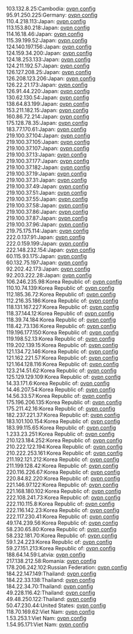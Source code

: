 103.132.8.25:Cambodia: [ovpn config](vpn/103_132_8_25.ovpn)  
95.91.250.225:Germany: [ovpn config](vpn/95_91_250_225.ovpn)  
110.4.218.113:Japan: [ovpn config](vpn/110_4_218_113.ovpn)  
113.153.80.218:Japan: [ovpn config](vpn/113_153_80_218.ovpn)  
114.16.18.46:Japan: [ovpn config](vpn/114_16_18_46.ovpn)  
115.39.199.52:Japan: [ovpn config](vpn/115_39_199_52.ovpn)  
124.140.197.156:Japan: [ovpn config](vpn/124_140_197_156.ovpn)  
124.159.34.200:Japan: [ovpn config](vpn/124_159_34_200.ovpn)  
124.18.253.133:Japan: [ovpn config](vpn/124_18_253_133.ovpn)  
124.211.192.57:Japan: [ovpn config](vpn/124_211_192_57.ovpn)  
126.127.208.25:Japan: [ovpn config](vpn/126_127_208_25.ovpn)  
126.208.123.206:Japan: [ovpn config](vpn/126_208_123_206.ovpn)  
126.22.21.173:Japan: [ovpn config](vpn/126_22_21_173.ovpn)  
126.91.44.220:Japan: [ovpn config](vpn/126_91_44_220.ovpn)  
130.62.130.54:Japan: [ovpn config](vpn/130_62_130_54.ovpn)  
138.64.83.199:Japan: [ovpn config](vpn/138_64_83_199.ovpn)  
153.211.182.15:Japan: [ovpn config](vpn/153_211_182_15.ovpn)  
160.86.72.214:Japan: [ovpn config](vpn/160_86_72_214.ovpn)  
175.128.78.35:Japan: [ovpn config](vpn/175_128_78_35.ovpn)  
183.77.170.61:Japan: [ovpn config](vpn/183_77_170_61.ovpn)  
219.100.37.104:Japan: [ovpn config](vpn/219_100_37_104.ovpn)  
219.100.37.105:Japan: [ovpn config](vpn/219_100_37_105.ovpn)  
219.100.37.107:Japan: [ovpn config](vpn/219_100_37_107.ovpn)  
219.100.37.13:Japan: [ovpn config](vpn/219_100_37_13.ovpn)  
219.100.37.177:Japan: [ovpn config](vpn/219_100_37_177.ovpn)  
219.100.37.182:Japan: [ovpn config](vpn/219_100_37_182.ovpn)  
219.100.37.19:Japan: [ovpn config](vpn/219_100_37_19.ovpn)  
219.100.37.31:Japan: [ovpn config](vpn/219_100_37_31.ovpn)  
219.100.37.49:Japan: [ovpn config](vpn/219_100_37_49.ovpn)  
219.100.37.51:Japan: [ovpn config](vpn/219_100_37_51.ovpn)  
219.100.37.55:Japan: [ovpn config](vpn/219_100_37_55.ovpn)  
219.100.37.58:Japan: [ovpn config](vpn/219_100_37_58.ovpn)  
219.100.37.86:Japan: [ovpn config](vpn/219_100_37_86.ovpn)  
219.100.37.87:Japan: [ovpn config](vpn/219_100_37_87.ovpn)  
219.100.37.96:Japan: [ovpn config](vpn/219_100_37_96.ovpn)  
219.75.175.114:Japan: [ovpn config](vpn/219_75_175_114.ovpn)  
222.0.137.91:Japan: [ovpn config](vpn/222_0_137_91.ovpn)  
222.0.159.199:Japan: [ovpn config](vpn/222_0_159_199.ovpn)  
222.148.232.154:Japan: [ovpn config](vpn/222_148_232_154.ovpn)  
60.115.93.175:Japan: [ovpn config](vpn/60_115_93_175.ovpn)  
60.132.75.197:Japan: [ovpn config](vpn/60_132_75_197.ovpn)  
92.202.42.173:Japan: [ovpn config](vpn/92_202_42_173.ovpn)  
92.203.222.28:Japan: [ovpn config](vpn/92_203_222_28.ovpn)  
106.246.235.98:Korea Republic of: [ovpn config](vpn/106_246_235_98.ovpn)  
110.10.74.139:Korea Republic of: [ovpn config](vpn/110_10_74_139.ovpn)  
112.185.36.72:Korea Republic of: [ovpn config](vpn/112_185_36_72.ovpn)  
112.216.35.186:Korea Republic of: [ovpn config](vpn/112_216_35_186.ovpn)  
118.131.167.227:Korea Republic of: [ovpn config](vpn/118_131_167_227.ovpn)  
118.37.144.12:Korea Republic of: [ovpn config](vpn/118_37_144_12.ovpn)  
118.39.74.184:Korea Republic of: [ovpn config](vpn/118_39_74_184.ovpn)  
118.42.73.136:Korea Republic of: [ovpn config](vpn/118_42_73_136.ovpn)  
119.196.177.150:Korea Republic of: [ovpn config](vpn/119_196_177_150.ovpn)  
119.198.52.13:Korea Republic of: [ovpn config](vpn/119_198_52_13.ovpn)  
119.202.139.15:Korea Republic of: [ovpn config](vpn/119_202_139_15.ovpn)  
121.134.72.146:Korea Republic of: [ovpn config](vpn/121_134_72_146.ovpn)  
121.162.221.57:Korea Republic of: [ovpn config](vpn/121_162_221_57.ovpn)  
121.164.128.116:Korea Republic of: [ovpn config](vpn/121_164_128_116.ovpn)  
123.214.51.62:Korea Republic of: [ovpn config](vpn/123_214_51_62.ovpn)  
125.129.129.109:Korea Republic of: [ovpn config](vpn/125_129_129_109.ovpn)  
14.33.171.6:Korea Republic of: [ovpn config](vpn/14_33_171_6.ovpn)  
14.46.207.54:Korea Republic of: [ovpn config](vpn/14_46_207_54.ovpn)  
14.56.33.57:Korea Republic of: [ovpn config](vpn/14_56_33_57.ovpn)  
175.196.206.135:Korea Republic of: [ovpn config](vpn/175_196_206_135.ovpn)  
175.211.42.16:Korea Republic of: [ovpn config](vpn/175_211_42_16.ovpn)  
182.237.221.37:Korea Republic of: [ovpn config](vpn/182_237_221_37.ovpn)  
183.101.100.154:Korea Republic of: [ovpn config](vpn/183_101_100_154.ovpn)  
183.99.115.65:Korea Republic of: [ovpn config](vpn/183_99_115_65.ovpn)  
1.233.23.251:Korea Republic of: [ovpn config](vpn/1_233_23_251.ovpn)  
210.123.184.252:Korea Republic of: [ovpn config](vpn/210_123_184_252.ovpn)  
210.222.122.194:Korea Republic of: [ovpn config](vpn/210_222_122_194.ovpn)  
210.222.253.161:Korea Republic of: [ovpn config](vpn/210_222_253_161.ovpn)  
211.192.121.212:Korea Republic of: [ovpn config](vpn/211_192_121_212.ovpn)  
211.199.128.42:Korea Republic of: [ovpn config](vpn/211_199_128_42.ovpn)  
220.116.226.67:Korea Republic of: [ovpn config](vpn/220_116_226_67.ovpn)  
220.84.82.220:Korea Republic of: [ovpn config](vpn/220_84_82_220.ovpn)  
221.146.97.122:Korea Republic of: [ovpn config](vpn/221_146_97_122.ovpn)  
221.168.180.102:Korea Republic of: [ovpn config](vpn/221_168_180_102.ovpn)  
222.108.241.73:Korea Republic of: [ovpn config](vpn/222_108_241_73.ovpn)  
222.110.115.8:Korea Republic of: [ovpn config](vpn/222_110_115_8.ovpn)  
222.116.142.23:Korea Republic of: [ovpn config](vpn/222_116_142_23.ovpn)  
222.117.230.41:Korea Republic of: [ovpn config](vpn/222_117_230_41.ovpn)  
49.174.239.56:Korea Republic of: [ovpn config](vpn/49_174_239_56.ovpn)  
58.230.65.80:Korea Republic of: [ovpn config](vpn/58_230_65_80.ovpn)  
58.232.181.70:Korea Republic of: [ovpn config](vpn/58_232_181_70.ovpn)  
59.1.24.223:Korea Republic of: [ovpn config](vpn/59_1_24_223.ovpn)  
59.27.151.213:Korea Republic of: [ovpn config](vpn/59_27_151_213.ovpn)  
188.64.14.59:Latvia: [ovpn config](vpn/188_64_14_59.ovpn)  
217.138.212.58:Romania: [ovpn config](vpn/217_138_212_58.ovpn)  
178.206.242.102:Russian Federation: [ovpn config](vpn/178_206_242_102.ovpn)  
184.22.147.149:Thailand: [ovpn config](vpn/184_22_147_149.ovpn)  
184.22.33.138:Thailand: [ovpn config](vpn/184_22_33_138.ovpn)  
184.22.34.70:Thailand: [ovpn config](vpn/184_22_34_70.ovpn)  
49.228.116.42:Thailand: [ovpn config](vpn/49_228_116_42.ovpn)  
49.48.250.122:Thailand: [ovpn config](vpn/49_48_250_122.ovpn)  
50.47.230.44:United States: [ovpn config](vpn/50_47_230_44.ovpn)  
118.70.169.62:Viet Nam: [ovpn config](vpn/118_70_169_62.ovpn)  
1.53.253.1:Viet Nam: [ovpn config](vpn/1_53_253_1.ovpn)  
1.54.95.171:Viet Nam: [ovpn config](vpn/1_54_95_171.ovpn)  
